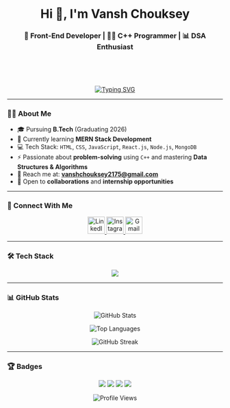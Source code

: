 <h1 align="center">Hi 👋, I'm Vansh Chouksey</h1>

<h3 align="center">
  🚀 Front-End Developer | 👨‍💻 C++ Programmer | 📊 DSA Enthusiast
</h3>
<br /> <br /> <br />
<!-- Typing animation -->
<p align="center">
  <a href="https://github.com/vanshchouksey21">
    <img src="https://readme-typing-svg.herokuapp.com?font=Fira+Code&weight=500&size=24&pause=1000&center=true&vCenter=true&multiline=true&width=600&height=80&lines=Hi%2C+I'm+Vansh+Chouksey;Frontend+Developer;React+%7C+Node.js+%7C+MongoDB;C%2B%2B+Programmer+%7C+DSA+Lover;Open+to+work+and+collaborate+%F0%9F%9A%80" alt="Typing SVG" />
  </a>
</p>

---

### 🧑‍💻 About Me

- 🎓 Pursuing **B.Tech** (Graduating 2026)  
- 🌱 Currently learning **MERN Stack Development**  
- 💻 Tech Stack: `HTML`, `CSS`, `JavaScript`, `React.js`, `Node.js`, `MongoDB`  
- ⚡ Passionate about **problem-solving** using `C++` and mastering **Data Structures & Algorithms**  
- 📧 Reach me at: **vanshchouksey2175@gmail.com**  
- 🤝 Open to **collaborations** and **internship opportunities**

---

### 🔗 Connect With Me

<p align="center">
  <a href="https://www.linkedin.com/public-profile/settings?trk=d_flagship3_profile_self_view_public_profile" target="blank">
    <img src="https://skillicons.dev/icons?i=linkedin" height="40" alt="LinkedIn"/>
  </a>
  <a href="https://www.instagram.com/vansh_chouksey_21" target="blank">
    <img src="https://skillicons.dev/icons?i=instagram" height="40" alt="Instagram"/>
  </a>
  <a href="mailto:vanshchouksey2175@gmail.com" target="blank">
    <img src="https://skillicons.dev/icons?i=gmail" height="40" alt="Gmail"/>
  </a>
</p>

---

### 🛠️ Tech Stack

<p align="center">
  <img src="https://skillicons.dev/icons?i=html,css,js,react,nodejs,mongodb,cpp,github,git" />
</p>

---

### 📊 GitHub Stats

<p align="center">
  <img src="https://github-readme-stats.vercel.app/api?username=vanshchouksey21&show_icons=true&theme=tokyonight&hide_border=true" alt="GitHub Stats" />
</p>
<p align="center">
  <img src="https://github-readme-stats.vercel.app/api/top-langs/?username=vanshchouksey21&layout=compact&theme=tokyonight&hide_border=true" alt="Top Languages" />
</p>
<p align="center">
  <img src="https://github-readme-streak-stats.herokuapp.com/?user=vanshchouksey21&theme=tokyonight&hide_border=true" alt="GitHub Streak" />
</p>

---

### 🏆 Badges

<p align="center">
  <img src="https://img.shields.io/badge/Frontend%20Developer-blue?style=flat-square" />
  <img src="https://img.shields.io/badge/MERN%20Stack%20Developer-green?style=flat-square" />
  <img src="https://img.shields.io/badge/Open%20to%20Work-orange?style=flat-square" />
  <img src="https://img.shields.io/badge/C%2B%2B%20Programmer-critical?style=flat-square" />
</p>

<p align="center">
  <img src="https://komarev.com/ghpvc/?username=vanshchouksey21&label=Profile%20views&color=0e75b6&style=flat" alt="Profile Views" />
</p>
